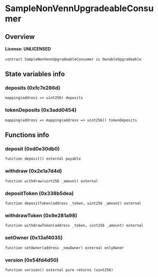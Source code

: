 # SampleNonVennUpgradeableConsumer

## Overview

#### License: UNLICENSED

```solidity
contract SampleNonVennUpgradeableConsumer is OwnableUpgradeable
```


## State variables info

### deposits (0xfc7e286d)

```solidity
mapping(address => uint256) deposits
```


### tokenDeposits (0x3add0454)

```solidity
mapping(address => mapping(address => uint256)) tokenDeposits
```


## Functions info

### deposit (0xd0e30db0)

```solidity
function deposit() external payable
```


### withdraw (0x2e1a7d4d)

```solidity
function withdraw(uint256 _amount) external
```


### depositToken (0x338b5dea)

```solidity
function depositToken(address _token, uint256 _amount) external
```


### withdrawToken (0x9e281a98)

```solidity
function withdrawToken(address _token, uint256 _amount) external
```


### setOwner (0x13af4035)

```solidity
function setOwner(address _newOwner) external onlyOwner
```


### version (0x54fd4d50)

```solidity
function version() external pure returns (uint256)
```

